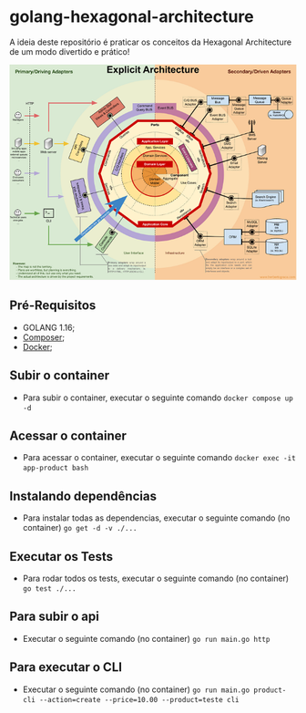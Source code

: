 # golang-hexagonal-architecture

A ideia deste repositório é praticar os conceitos da Hexagonal Architecture de um modo divertido e prático!

![Arquitetura App](./docs/hexagonal-arch.png)


## Pré-Requisitos

- GOLANG 1.16;
- [Composer](https://getcomposer.org);
- [Docker](https://www.docker.com);


## Subir o container

* Para subir o container, executar o seguinte comando `docker compose up -d`

## Acessar o container

* Para acessar o container, executar o seguinte comando `docker exec -it app-product bash`

## Instalando dependências

* Para instalar todas as dependencias, executar o seguinte comando (no container)  `go get -d -v ./...` 

## Executar os Tests

* Para rodar todos os tests, executar o seguinte comando (no container) `go test ./...`


## Para subir o api

* Executar o seguinte comando (no container) `go run main.go http`

## Para executar o CLI

* Executar o seguinte comando (no container) `go run main.go product-cli --action=create --price=10.00 --product=teste cli`

